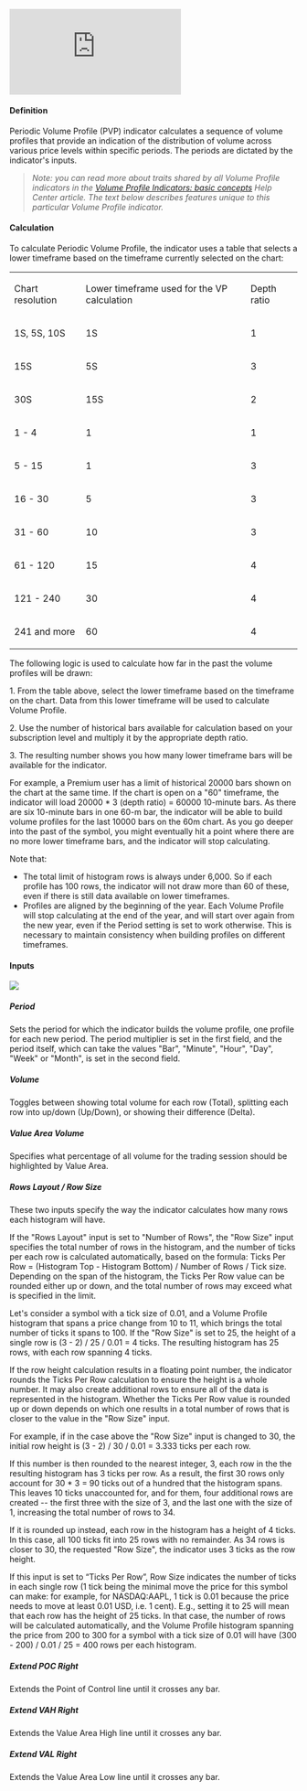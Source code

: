 #### <iframe src="https://www.youtube.com/embed/kQw-BDuF5bw??si=uWutzMHYjpTn43uw&amp;wmode=opaque" frameborder="0" allowfullscreen=""></iframe>  

#### Definition

Periodic Volume Profile (PVP) indicator calculates a sequence of volume profiles that provide an indication of the distribution of volume across various price levels within specific periods. The periods are dictated by the indicator's inputs.

> _Note: you can read more about traits shared by all Volume Profile indicators in the_ _[Volume Profile Indicators: basic concepts](https://www.tradingview.com/chart/?solution=43000502040)_ _Help Center article. The text below describes features unique to this particular Volume Profile indicator._

#### Calculation

To calculate Periodic Volume Profile, the indicator uses a table that selects a lower timeframe based on the timeframe currently selected on the chart: 

<table><tbody><tr><td><p>Chart resolution</p></td><td><p>Lower timeframe used for the VP calculation</p></td><td><p>Depth ratio</p></td></tr><tr><td><p>1S, 5S, 10S</p></td><td><p>1S</p></td><td><p>1</p></td></tr><tr><td><p>15S</p></td><td><p>5S</p></td><td><p>3</p></td></tr><tr><td><p>30S</p></td><td><p>15S</p></td><td><p>2</p></td></tr><tr><td><p>1 - 4</p></td><td><p>1</p></td><td><p>1</p></td></tr><tr><td><p>5 - 15</p></td><td><p>1</p></td><td><p>3</p></td></tr><tr><td><p>16 - 30</p></td><td><p>5</p></td><td><p>3</p></td></tr><tr><td><p>31 - 60</p></td><td><p>10</p></td><td><p>3</p></td></tr><tr><td><p>61 - 120</p></td><td><p>15</p></td><td><p>4</p></td></tr><tr><td><p>121 - 240</p></td><td><p>30</p></td><td><p>4</p></td></tr><tr><td><p>241 and more</p></td><td><p>60</p></td><td><p>4</p></td></tr></tbody></table>

The following logic is used to calculate how far in the past the volume profiles will be drawn:

1\. From the table above, select the lower timeframe based on the timeframe on the chart. Data from this lower timeframe will be used to calculate Volume Profile.

2\. Use the number of historical bars available for calculation based on your subscription level and multiply it by the appropriate depth ratio.

3\. The resulting number shows you how many lower timeframe bars will be available for the indicator. 

For example, a Premium user has a limit of historical 20000 bars shown on the chart at the same time. If the chart is open on a "60" timeframe, the indicator will load 20000 \* 3 (depth ratio) = 60000 10-minute bars. As there are six 10-minute bars in one 60-m bar, the indicator will be able to build volume profiles for the last 10000 bars on the 60m chart. As you go deeper into the past of the symbol, you might eventually hit a point where there are no more lower timeframe bars, and the indicator will stop calculating.

Note that:

-   The total limit of histogram rows is always under 6,000. So if each profile has 100 rows, the indicator will not draw more than 60 of these, even if there is still data available on lower timeframes.
-   Profiles are aligned by the beginning of the year. Each Volume Profile will stop calculating at the end of the year, and will start over again from the new year, even if the Period setting is set to work otherwise. This is necessary to maintain consistency when building profiles on different timeframes. 

#### Inputs

![](https://s3.amazonaws.com/cdn.freshdesk.com/data/helpdesk/attachments/production/43411995135/original/74Dn_p0_V6KMl64FtX-qTOIjG5PCbINNZA.png?1684837373)

##### Period

Sets the period for which the indicator builds the volume profile, one profile for each new period. The period multiplier is set in the first field, and the period itself, which can take the values "Bar", "Minute", "Hour", "Day", "Week" or "Month", is set in the second field.

##### Volume

Toggles between showing total volume for each row (Total), splitting each row into up/down (Up/Down), or showing their difference (Delta).

##### Value Area Volume

Specifies what percentage of all volume for the trading session should be highlighted by Value Area.

##### Rows Layout / Row Size

These two inputs specify the way the indicator calculates how many rows each histogram will have.

If the "Rows Layout" input is set to "Number of Rows", the "Row Size" input specifies the total number of rows in the histogram, and the number of ticks per each row is calculated automatically, based on the formula: Ticks Per Row = (Histogram Top - Histogram Bottom) / Number of Rows / Tick size. Depending on the span of the histogram, the Ticks Per Row value can be rounded either up or down, and the total number of rows may exceed what is specified in the limit. 

Let's consider a symbol with a tick size of 0.01, and a Volume Profile histogram that spans a price change from 10 to 11, which brings the total number of ticks it spans to 100. If the "Row Size" is set to 25, the height of a single row is (3 - 2) / 25 / 0.01 = 4 ticks. The resulting histogram has 25 rows, with each row spanning 4 ticks.

If the row height calculation results in a floating point number, the indicator rounds the Ticks Per Row calculation to ensure the height is a whole number. It may also create additional rows to ensure all of the data is represented in the histogram. Whether the Ticks Per Row value is rounded up or down depends on which one results in a total number of rows that is closer to the value in the "Row Size" input.

For example, if in the case above the "Row Size" input is changed to 30, the initial row height is (3 - 2) / 30 / 0.01 = 3.333 ticks per each row.

If this number is then rounded to the nearest integer, 3, each row in the the resulting histogram has 3 ticks per row. As a result, the first 30 rows only account for 30 \* 3 = 90 ticks out of a hundred that the histogram spans. This leaves 10 ticks unaccounted for, and for them, four additional rows are created -- the first three with the size of 3, and the last one with the size of 1, increasing the total number of rows to 34.

If it is rounded up instead, each row in the histogram has a height of 4 ticks. In this case, all 100 ticks fit into 25 rows with no remainder. As 34 rows is closer to 30, the requested "Row Size", the indicator uses 3 ticks as the row height. 

If this input is set to “Ticks Per Row”, Row Size indicates the number of ticks in each single row (1 tick being the minimal move the price for this symbol can make: for example, for NASDAQ:AAPL, 1 tick is 0.01 because the price needs to move at least 0.01 USD, i.e. 1 cent). E.g., setting it to 25 will mean that each row has the height of 25 ticks. In that case, the number of rows will be calculated automatically, and the Volume Profile histogram spanning the price from 200 to 300 for a symbol with a tick size of 0.01 will have (300 - 200) / 0.01 / 25 = 400 rows per each histogram.

##### Extend POC Right

Extends the Point of Control line until it crosses any bar.

##### Extend VAH Right

Extends the Value Area High line until it crosses any bar.

##### Extend VAL Right

Extends the Value Area Low line until it crosses any bar.